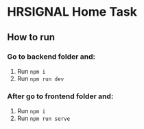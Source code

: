 # HRSIGNAL Home Task

## How to run

### Go to backend folder and:

1. Run ````npm i````
2. Run ````npm run dev````
### After go to frontend folder and:

1. Run ````npm i````
2. Run ````npm run serve````
